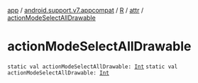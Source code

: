 [app](../../../index.md) / [android.support.v7.appcompat](../../index.md) / [R](../index.md) / [attr](index.md) / [actionModeSelectAllDrawable](./action-mode-select-all-drawable.md)

# actionModeSelectAllDrawable

`static val actionModeSelectAllDrawable: `[`Int`](https://kotlinlang.org/api/latest/jvm/stdlib/kotlin/-int/index.html)
`static val actionModeSelectAllDrawable: `[`Int`](https://kotlinlang.org/api/latest/jvm/stdlib/kotlin/-int/index.html)